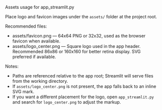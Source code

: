 Assets usage for app_streamlit.py

Place logo and favicon images under the `assets/` folder at the project root.

Recommended files:
- assets/favicon.png  — 64x64 PNG or 32x32, used as the browser favicon when available.
- assets/logo_center.png — Square logo used in the app header. Recommended 86x86 or 160x160 for better retina display. SVG preferred if available.

Notes:
- Paths are referenced relative to the app root; Streamlit will serve files from the working directory.
- If `assets/logo_center.png` is not present, the app falls back to an inline SVG mark.
- If you want a different placement for the logo, open `app_streamlit.py` and search for `logo_center.png` to adjust the markup.
